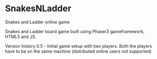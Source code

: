 # SnakesNLadder
Snakes and Ladder online game

Snakes and Ladder board game built using Phaser3 gameframework, HTML5 and JS.

Version history
0.5 - Initial game setup with two players. Both the players have to be on the same machine (distributed online users not supported)
